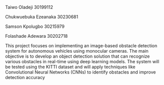 Taiwo Oladeji    30199112

Chukwuebuka Ezeanaka    30230681

Samson Kpolugbo       30215979

Folashade Adewara    30202718

This project focuses on implementing an image-based obstacle detection system for autonomous vehicles using monocular cameras. The main objective is to develop an object detection solution that can recognize various obstacles in real-time using deep learning models. The system will be tested using the KITTI dataset and will apply techniques like Convolutional Neural Networks (CNNs) to identify obstacles and improve detection accuracy